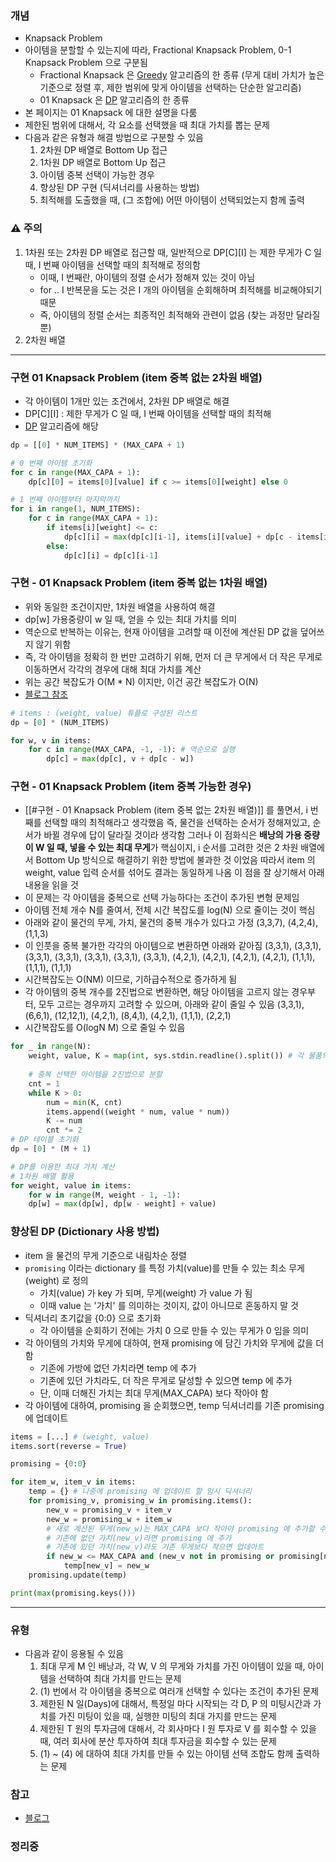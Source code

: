 ### 개념

* Knapsack Problem 
* 아이템을 분할할 수 있는지에 따라, Fractional Knapsack Problem, 0-1 Knapsack Problem 으로 구분됨
	* Fractional Knapsack 은  [Greedy](Greedy.md)  알고리즘의 한 종류 (무게 대비 가치가 높은 기준으로 정렬 후, 제한 범위에 맞게 아이템을 선택하는 단순한 알고리즘)
	* 01 Knapsack 은 [DP](./DP.md) 알고리즘의 한 종류
* 본 페이지는 01 Knapsack 에 대한 설명을 다룸
* 제한된 범위에 대해서, 각 요소를 선택했을 때 최대 가치를 뽑는 문제
* 다음과 같은 유형과 해결 방법으로 구분할 수 있음
	1. 2차원 DP 배열로 Bottom Up 접근
	2. 1차원 DP 배열로 Bottom Up 접근
	3. 아이템 중복 선택이 가능한 경우
	4. 향상된 DP 구현 (딕셔너리를 사용하는 방법)
	5. 최적해를 도출했을 때, (그 조합에) 어떤 아이템이 선택되었는지 함께 출력

### ⚠️ 주의

1.  1차원 또는 2차원 DP 배열로 접근할 때, 일반적으로 DP\[C\]\[I\] 는 제한 무게가 C  일 때, I 번째 아이템을 선택할 때의 최적해로 정의함
	   * 이때, I 번째란, 아이템의 정렬 순서가 정해져 있는 것이 아님
	   * for .. I 반복문을 도는 것은 I 개의 아이템을 순회해하며 최적해를 비교해야되기 때문
	   * 즉, 아이템의 정렬 순서는 최종적인 최적해와 관련이 없음 (찾는 과정만 달라질 뿐)
   2. 2차원 배열

---
### 구현 01 Knapsack Problem (item 중복 없는 2차원 배열)

* 각 아이템이 1개만 있는 조건에서, 2차원 DP 배열로 해결
* DP\[C\]\[I\] : 제한 무게가 C  일 때, I 번째 아이템을 선택할 때의 최적해
* [DP](DP.md) 알고리즘에 해당
```python
dp = [[0] * NUM_ITEMS] * (MAX_CAPA + 1)

# 0 번째 아이템 초기화
for c in range(MAX_CAPA + 1):
	dp[c][0] = items[0][value] if c >= items[0][weight] else 0

# 1 번째 아이템부터 마지막까지
for i in range(1, NUM_ITEMS):
	for c in range(MAX_CAPA + 1):
		if items[i][weight] <= c:
			dp[c][i] = max(dp[c][i-1], items[i][value] + dp[c - items[i][weight]][i-1])
		else:
			dp[c][i] = dp[c][i-1]
```


### 구현 - 01 Knapsack Problem (item 중복 없는 1차원 배열)

* 위와 동일한 조건이지만, 1차원 배열을 사용하여 해결
* dp\[w\]
  가용중량이 w 일 때, 얻을 수 있는 최대 가치를 의미
* 역순으로 반복하는 이유는, 현재 아이템을 고려할 때 이전에 계산된 DP 값을 덮어쓰지 않기 위함
* 즉, 각 아이템을 정확히 한 번만 고려하기 위해, 먼저 더 큰 무게에서 더 작은 무게로 이동하면서 각각의 경우에 대해 최대 가치를 계산
* 위는 공간 복잡도가 O(M * N) 이지만, 이건 공간 복잡도가 O(N) 
* [블로그 참조](https://sdy-study.tistory.com/240)
```python
# items : (weight, value) 튜플로 구성된 리스트
dp = [0] * (NUM_ITEMS)

for w, v in items:
	for c in range(MAX_CAPA, -1, -1): # 역순으로 실행
		dp[c] = max(dp[c], v + dp[c - w])
```


### 구현 - 01 Knapsack Problem (item 중복 가능한 경우)

* [[#구현 - 01 Knapsack Problem (item 중복 없는 2차원 배열)]] 를 풀면서, i 번째를 선택할 때의 최적해라고 생각했음
  즉, 물건을 선택하는 순서가 정해져있고, 순서가 바뀔 경우에 답이 달라질 것이라 생각함
  그러나 이 점화식은 **배낭의 가용 중량이 W 일 때, 넣을 수 있는 최대 무게**가 핵심이지, i 순서를 고려한 것은 2 차원 배열에서 Bottom Up 방식으로 해결하기 위한 방법에 불과한 것 이었음
  따라서 item 의 weight, value 입력 순서를 섞어도 결과는 동일하게 나옴
  이 점을 잘 상기해서 아래 내용을 읽을 것
* 이 문제는 각 아이템을 중복으로 선택 가능하다는 조건이 추가된 변형 문제임
* 아이템 전체 개수 N를 줄여서, 전체 시간 복잡도를 log(N) 으로 줄이는 것이 핵심
* 아래와 같이 물건의 무게, 가치, 물건의 중복 개수가 있다고 가정
  (3,3,7), (4,2,4), (1,1,3)
* 이 인풋을 중복 불가한 각각의 아이템으로 변환하면 아래와 같아짐
  (3,3,1), (3,3,1), (3,3,1), (3,3,1), (3,3,1), (3,3,1), (3,3,1), (4,2,1), (4,2,1), (4,2,1), (4,2,1), (1,1,1), (1,1,1), (1,1,1)
* 시간복잡도는 O(NM) 이므로, 기하급수적으로 증가하게 됨
* 각 아이템의 중복 개수를 2진법으로 변환하면, 해당 아이템을 고르지 않는 경우부터, 모두 고르는 경우까지 고려할 수 있으며, 아래와 같이 줄일 수 있음
  (3,3,1), (6,6,1), (12,12,1), (4,2,1), (8,4,1), (4,2,1), (1,1,1), (2,2,1)
* 시간복잡도를 O(logN M) 으로 줄일 수 있음
```python  
for _ in range(N): 
	weight, value, K = map(int, sys.stdin.readline().split()) # 각 물품의 정보 
	
	# 중복 선택한 아이템을 2진법으로 분할
	cnt = 1 
	while K > 0: 
		num = min(K, cnt) 
		items.append((weight * num, value * num)) 
		K -= num 
		cnt *= 2 
# DP 테이블 초기화 
dp = [0] * (M + 1)

# DP를 이용한 최대 가치 계산 
# 1차원 배열 활용
for weight, value in items: 
	for w in range(M, weight - 1, -1): 
	dp[w] = max(dp[w], dp[w - weight] + value)
```



### 향상된 DP (Dictionary 사용 방법)

* item 을 물건의 무게 기준으로 내림차순 정렬
* `promising` 이라는 dictionary 를 특정 가치(value)를 만들 수 있는 최소 무게(weight) 로 정의
	* 가치(value) 가 key 가 되며, 무게(weight) 가 value 가 됨
	* 이때 value 는 '가치' 를 의미하는 것이지, 값이 아니므로 혼동하지 말 것
* 딕셔너리 초기값을 {0:0} 으로 초기화
	* 각 아이템을 순회하기 전에는 가치 0 으로 만들 수 있는 무게가 0 임을 의미
* 각 아이템의 가치와 무게에 대하여, 현재 promising 에 담긴 가치와 무게에 값을 더함
	* 기존에 가방에 없던 가치라면 temp 에 추가
	* 기존에 있던 가치라도, 더 작은 무게로 달성할 수 있으면 temp 에 추가
	* 단, 이때 더해진 가치는 최대 무게(MAX_CAPA) 보다 작아야 함
* 각 아이템에 대하여, promising 을 순회했으면, temp 딕셔너리를 기존 promising 에 업데이트

```python
items = [...] # (weight, value)
items.sort(reverse = True)

promising = {0:0}

for item_w, item_v in items:
	temp = {} # 나중에 promising 에 업데이트 할 임시 딕셔너리 
	for promising_v, promising_w in promising.items():
		new_v = promising_v + item_v
		new_w = promising_w + item_w
		# 새로 계산된 무게(new_w)는 MAX_CAPA 보다 작아야 promising 에 추가할 수 있음
		# 기존에 없던 가치(new_v)라면 promising 에 추가
		# 기존에 있던 가치(new_v)라도 기존 무게보다 작으면 업데아트
		if new_w <= MAX_CAPA and (new_v not in promising or promising[new_v] > new_w):
			temp[new_v] = new_w
	promising.update(temp)

print(max(promising.keys()))
```


---
### 유형

* 다음과 같이 응용될 수 있음
	1. 최대 무게 M 인 배낭과, 각 W, V 의 무게와 가치를 가진 아이템이 있을 때, 아이템을 선택하여 최대 가치를 만드는 문제
	2. (1) 번에서 각 아이템을 중복으로 여러개 선택할 수 있다는 조건이 추가된 문제
	3. 제한된 N 일(Days)에 대해서, 특정일 마다 시작되는 각 D, P 의 미팅시간과 가치를 가진 미팅이 있을 때, 실행한 미팅의 최대 가지를 만드는 문제
	4. 제한된 T 원의 투자금에 대해서, 각 회사마다 I 원 투자로 V 를 회수할 수 있을 때, 여러 회사에 분산 투자하여 최대 투자금을 회수할 수 있는 문제
	5. (1) ~ (4) 에 대하여 최대 가치를 만들 수 있는 아이템 선택 조합도 함께 출력하는 문제

### 참고
* [블로그](https://howudong.tistory.com/106#article-1--%EB%B0%B0%EB%82%AD-%EC%95%8C%EA%B3%A0%EB%A6%AC%EC%A6%98%EC%9D%B4%EB%9E%80?)
### 정리중